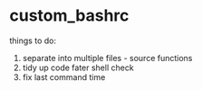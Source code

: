 # custom_bashrc

things to do:
1. separate into multiple files - source functions
2. tidy up code fater shell check
3. fix last command time 
